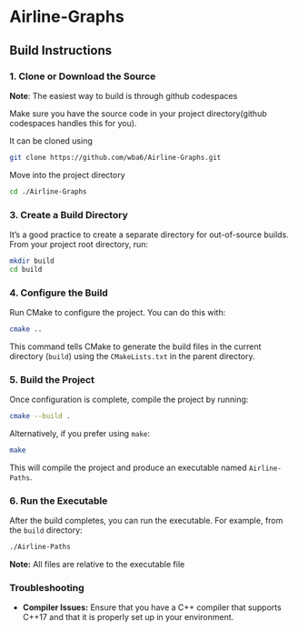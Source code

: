 # Airline-Graphs

## Build Instructions
### 1. **Clone or Download the Source**

**Note**: The easiest way to build is through github codespaces

Make sure you have the source code in your project directory(github codespaces handles this for you).

It can be cloned using
```bash
git clone https://github.com/wba6/Airline-Graphs.git
```
Move into the project directory
```bash
cd ./Airline-Graphs
```

### 3. **Create a Build Directory**
It’s a good practice to create a separate directory for out-of-source builds. From your project root directory, run:
```bash
mkdir build
cd build
```

### 4. **Configure the Build**
Run CMake to configure the project. You can do this with:
```bash
cmake ..
```
This command tells CMake to generate the build files in the current directory (`build`) using the `CMakeLists.txt` in the parent directory.

### 5. **Build the Project**
Once configuration is complete, compile the project by running:
```bash
cmake --build .
```
Alternatively, if you prefer using `make`:
```bash
make
```
This will compile the project and produce an executable named `Airline-Paths`.

### 6. **Run the Executable**
After the build completes, you can run the executable. For example, from the `build` directory:
```bash
./Airline-Paths
```

**Note:** All files are relative to the executable file

### Troubleshooting
- **Compiler Issues:** Ensure that you have a C++ compiler that supports C++17 and that it is properly set up in your environment.
